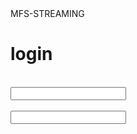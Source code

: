 <!DOCTIPE>
<html lang="pt-br">

  <head>
    <tittle>MFS-STREAMING</tittle>
    
  </head>
  <body>
   <div>
     <form>
       <h1>login</h1>
       <label></label><br>
       <input type="" name=""><br>
       <label></label><br>
       <input type="" name=""><br>
     </form>
   </div>
    
  </body>
</html>
